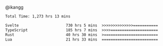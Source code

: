 @ikangg
<!--START_SECTION:waka-->

```txt
Total Time: 1,273 hrs 13 mins

Svelte                     730 hrs 5 mins  >>>>>>>>>>>>>>===========   56.68 %
TypeScript                 185 hrs 7 mins  >>>>=====================   14.37 %
Rust                       40 hrs 30 mins  >========================   03.15 %
Lua                        21 hrs 33 mins  =========================   01.67 %
```

<!--END_SECTION:waka-->

